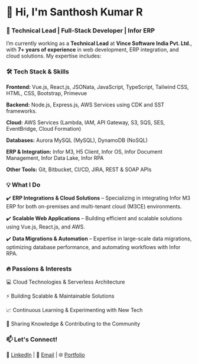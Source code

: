 # 👋 Hi, I'm Santhosh Kumar R
### 🚀 Technical Lead | Full-Stack Developer | Infor ERP

I’m currently working as a **Technical Lead** at **Vince Software India Pvt. Ltd.**, with **7+ years of experience** in web development, ERP integration, and cloud solutions. My expertise includes:

### 🛠️ Tech Stack & Skills
**Frontend:** Vue.js, React.js, JSONata, JavaScript, TypeScript, Tailwind CSS, HTML, CSS, Bootstrap, Primevue

**Backend:** Node.js, Express.js, AWS Services using CDK and SST frameworks.

**Cloud:** AWS Services (Lambda, IAM, API Gateway, S3, SQS, SES, EventBridge, Cloud Formation)

**Databases:** Aurora MySQL (MySQL), DynamoDB (NoSQL)

**ERP & Integration:** Infor M3, H5 Client, Infor OS, Infor Document Management, Infor Data Lake, Infor RPA

**Other Tools:** Git, Bitbucket, CI/CD, JIRA, REST & SOAP APIs

### 💡 What I Do
✔️ **ERP Integrations & Cloud Solutions** – Specializing in integrating Infor M3 ERP for both on-premises and multi-tenant cloud (M3CE) environments.

✔️ **Scalable Web Applications** – Building efficient and scalable solutions using Vue.js, React.js, and AWS.

✔️ **Data Migrations & Automation** – Expertise in large-scale data migrations, optimizing database performance, and automating workflows with Infor RPA.

### 🔥 Passions & Interests
💻 Cloud Technologies & Serverless Architecture

⚡ Building Scalable & Maintainable Solutions

📈 Continuous Learning & Experimenting with New Tech

🎯 Sharing Knowledge & Contributing to the Community

### 📫 Let's Connect!
📍 [LinkedIn](www.linkedin.com/in/santhosh-kumar-r-120499116) | 📧 [Email](santhoshr785@gmail.com) | 🌐 [Portfolio](https://github.com/git-santhosh-kumar)
